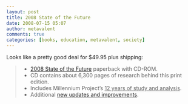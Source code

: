 ```yaml
---
layout: post
title: 2008 State of the Future
date: 2008-07-15 05:07
author: metavalent
comments: true
categories: [books, education, metavalent, society]
---
```

Looks like a pretty good deal for $49.95 plus shipping:<blockquote><ul><li><a href="https://www.millennium-project.org/millennium/sof2008.html">2008 State of the Future</a> paperback with CD-ROM.</li><li>CD contains about 6,300 pages of research behind this print edition.</li><li>Includes Millennium Project’s <u>12 years of study and analysis</u>.</li><li>Additional <a href="https://www.millennium-project.org/millennium/sof2008.html#new">new updates and improvements</a>.<br /></li></ul></blockquote>
